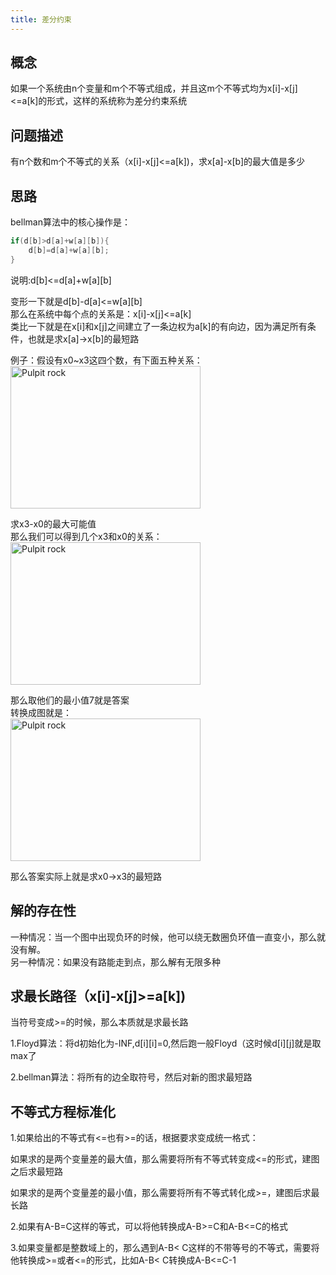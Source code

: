```yaml
---
title: 差分约束
---
```


## 概念

如果一个系统由n个变量和m个不等式组成，并且这m个不等式均为x[i]-x[j]<=a[k]的形式，这样的系统称为差分约束系统  

## 问题描述

有n个数和m个不等式的关系（x[i]-x[j]<=a[k])，求x[a]-x[b]的最大值是多少


## 思路

bellman算法中的核心操作是：
```cpp
if(d[b]>d[a]+w[a][b]){
    d[b]=d[a]+w[a][b];
}
```
说明:d[b]<=d[a]+w[a][b]  

变形一下就是d[b]-d[a]<=w[a][b]  
那么在系统中每个点的关系是：x[i]-x[j]<=a[k]  
类比一下就是在x[i]和x[j]之间建立了一条边权为a[k]的有向边，因为满足所有条件，也就是求x[a]->x[b]的最短路  

例子：假设有x0~x3这四个数，有下面五种关系：  
<img src="https://img-blog.csdnimg.cn/f67c5ba5aa6b47fba0644c5b57eb2e5f.png#pic_center" alt="Pulpit rock" width="304" height="228">  

求x3-x0的最大可能值  
那么我们可以得到几个x3和x0的关系：  
<img src="https://img-blog.csdnimg.cn/e892cfe245b044308097b22262a6ca9d.png#pic_center" alt="Pulpit rock" width="304" height="228">  

那么取他们的最小值7就是答案  
转换成图就是：  
<img src="https://img-blog.csdnimg.cn/3fa9014ed6f24f4d943459467c3c91d6.png#pic_center" alt="Pulpit rock" width="304" height="228">  

那么答案实际上就是求x0->x3的最短路  

## 解的存在性
一种情况：当一个图中出现负环的时候，他可以绕无数圈负环值一直变小，那么就没有解。  
另一种情况：如果没有路能走到点，那么解有无限多种  


## 求最长路径（x[i]-x[j]>=a[k])

当符号变成>=的时候，那么本质就是求最长路  
 
1.Floyd算法：将d初始化为-INF,d[i][i]=0,然后跑一般Floyd（这时候d[i][j]就是取max了  

2.bellman算法：将所有的边全取符号，然后对新的图求最短路  

## 不等式方程标准化


1.如果给出的不等式有<=也有>=的话，根据要求变成统一格式：  

如果求的是两个变量差的最大值，那么需要将所有不等式转变成<=的形式，建图之后求最短路  

如果求的是两个变量差的最小值，那么需要将所有不等式转化成>=，建图后求最长路  

2.如果有A-B=C这样的等式，可以将他转换成A-B>=C和A-B<=C的格式  

3.如果变量都是整数域上的，那么遇到A-B< C这样的不带等号的不等式，需要将他转换成>=或者<=的形式，比如A-B< C转换成A-B<=C-1  

<!-- ## 应用：线性约束

线性约束一般是在一维空间中给出的一些变量（一般定义位置），然后告诉你某两个变量的约束关系，求两个变量a和b的差值的最大值或最小值。  
(有一个差不多的洛谷题：https://www.luogu.com.cn/problem/P4878 )  
题意：n个人的编号是1~n，并且按照编号顺序排成一条直线，任何两个人的位置不重合，然后给定一些约束条件：  
x组约束Ax Bx Cx ，表示Ax和Bx的距离不能大于Cx  
y组约束Ax By Cy ，表示Ay和By的距离不能小于Cy  
如果这样的排列组合存在，输出这两个人的最高可能距离，如果不存在，输出-1，如果无限长输出-2.  

思路：  
因为要求最长可能距离，就找最短路，所有等式转换为<=的格式  
x组表示：Bx-Ax<=Cx  
y组表示:By-Ax>=Cx  ->  Ay-by<=-Cx  
不存在的情况说明有负环，无限长说明没有路径能到达  
 -->










